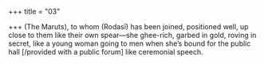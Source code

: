 +++
title = "03"

+++
(The Maruts), to whom (Rodasī) has been joined, positioned well, up  close to them like their own spear—she ghee-rich, garbed in gold,
roving in secret, like a young woman going to men when she’s bound for  the public hall [/provided with a public forum] like ceremonial speech. 